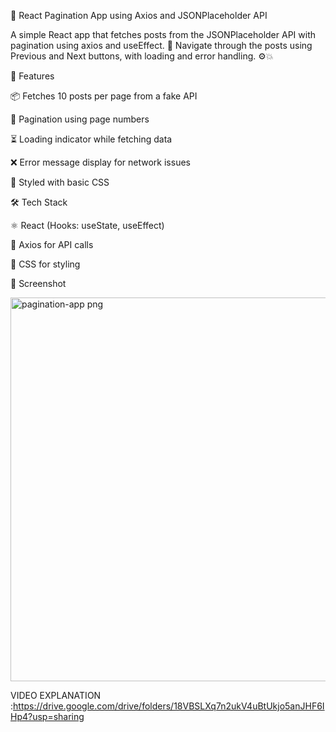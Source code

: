 📄 React Pagination App using Axios and JSONPlaceholder API

A simple React app that fetches posts from the JSONPlaceholder API with pagination using axios and useEffect. 🔁
Navigate through the posts using Previous and Next buttons, with loading and error handling. ⚙️💥

🚀 Features

📦 Fetches 10 posts per page from a fake API

🔄 Pagination using page numbers

⏳ Loading indicator while fetching data

❌ Error message display for network issues

💅 Styled with basic CSS


🛠️ Tech Stack

⚛️ React (Hooks: useState, useEffect)

📡 Axios for API calls

🎨 CSS for styling

📸 Screenshot

<img width="1357" height="614" alt="pagination-app png" src="https://github.com/user-attachments/assets/2974fc69-2fe7-4f6a-a977-cb30412787e3" />


VIDEO EXPLANATION :https://drive.google.com/drive/folders/18VBSLXq7n2ukV4uBtUkjo5anJHF6IHp4?usp=sharing


